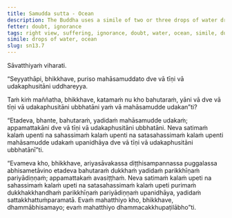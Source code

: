 ```yaml
---
title: Samudda sutta - Ocean
description: The Buddha uses a simile of two or three drops of water drawn out from the great ocean to illustrate the extent of suffering that is exhausted and overcome by a disciple of the Noble Ones who has attained right view.
fetter: doubt, ignorance
tags: right view, suffering, ignorance, doubt, water, ocean, simile, dukkha, sn, sn12-21, sn13
simile: drops of water, ocean
slug: sn13.7
---
```


Sāvatthiyaṁ viharati.

“Seyyathāpi, bhikkhave, puriso mahāsamuddato dve vā tīṇi vā udakaphusitāni uddhareyya.

Taṁ kiṁ maññatha, bhikkhave, katamaṁ nu kho bahutaraṁ, yāni vā dve vā tīṇi vā udakaphusitāni ubbhatāni yaṁ vā mahāsamudde udakan”ti?

“Etadeva, bhante, bahutaraṁ, yadidaṁ mahāsamudde udakaṁ; appamattakāni dve vā tīṇi vā udakaphusitāni ubbhatāni. Neva satimaṁ kalaṁ upenti na sahassimaṁ kalaṁ upenti na satasahassimaṁ kalaṁ upenti mahāsamudde udakaṁ upanidhāya dve vā tīṇi vā udakaphusitāni ubbhatānī”ti.

“Evameva kho, bhikkhave, ariyasāvakassa diṭṭhisampannassa puggalassa abhisametāvino etadeva bahutaraṁ dukkhaṁ yadidaṁ parikkhīṇaṁ pariyādiṇṇaṁ; appamattakaṁ avasiṭṭhaṁ. Neva satimaṁ kalaṁ upeti na sahassimaṁ kalaṁ upeti na satasahassimaṁ kalaṁ upeti purimaṁ dukkhakkhandhaṁ parikkhīṇaṁ pariyādiṇṇaṁ upanidhāya, yadidaṁ sattakkhattuṁparamatā. Evaṁ mahatthiyo kho, bhikkhave, dhammābhisamayo; evaṁ mahatthiyo dhammacakkhupaṭilābho”ti.
